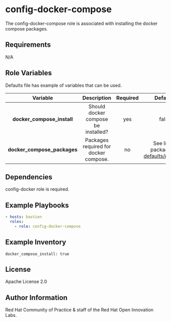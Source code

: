 config-docker-compose
=====================

The config-docker-compose role is associated with installing the docker compose packages.

Requirements
------------

N/A


Role Variables
--------------

Defaults file has example of variables that can be used.

| Variable | Description | Required | Defaults |
|:--------:|:-----------:|:--------:|:--------:|
|**docker_compose_install**| Should docker compose be installed? | yes | false |
|**docker_compose_packages**| Packages required for docker compose. | no | See list of packages in [defaults/main.yml](defaults/main.yml) |


Dependencies
------------
config-docker role is required.

Example Playbooks
----------------

``` yaml
- hosts: bastion
  roles:
    - role: config-docker-compose
```

Example Inventory
----------------

```
docker_compose_install: true
```

License
-------

Apache License 2.0


Author Information
------------------

Red Hat Community of Practice & staff of the Red Hat Open Innovation Labs.
